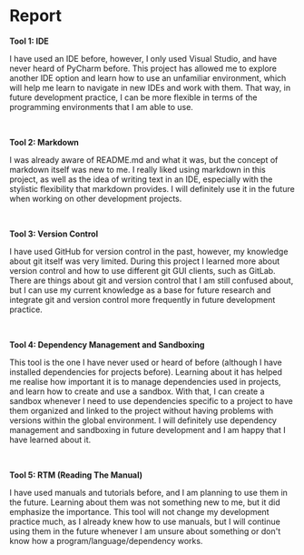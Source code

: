Report
======


__Tool 1: IDE__

I have used an IDE before, however, I only used Visual Studio, and have never heard of PyCharm before. This project has 
allowed me to explore another IDE option and learn how to use an unfamiliar environment, which will help me learn to 
navigate in new IDEs and work with them. That way, in future development practice, I can be more flexible in terms of 
the programming environments that I am able to use.

<br />

__Tool 2: Markdown__

I was already aware of README.md and what it was, but the concept of markdown itself was new to me. I really liked 
using markdown in this project, as well as the idea of writing text in an IDE, especially with the stylistic flexibility 
that markdown provides. I will definitely use it in the future when working on other development projects.

<br />

__Tool 3: Version Control__

I have used GitHub for version control in the past, however, my knowledge about git itself was very limited. During this 
project I learned more about version control and how to use different git GUI clients, such as GitLab. There are things 
about git and version control that I am still confused about, but I can use my current knowledge as a base for future 
research and integrate git and version control more frequently in future development practice.

<br />

__Tool 4: Dependency Management and Sandboxing__

This tool is the one I have never used or heard of before (although I have installed dependencies for projects before). 
Learning about it has helped me realise how important it is to manage dependencies used in projects, and learn how to 
create and use a sandbox. With that, I can create a sandbox whenever I need to use dependencies specific to a project to 
have them organized and linked to the project without having problems with versions within the global environment. I will 
definitely use dependency management and sandboxing in future development and I am happy that I have learned about it.

<br />

__Tool 5: RTM (Reading The Manual)__

I have used manuals and tutorials before, and I am planning to use them in the future. Learning about them was not 
something new to me, but it did emphasize the importance. This tool will not change my development practice much, 
as I already knew how to use manuals, but I will continue using them in the future whenever I am unsure about something 
or don't know how a program/language/dependency works.